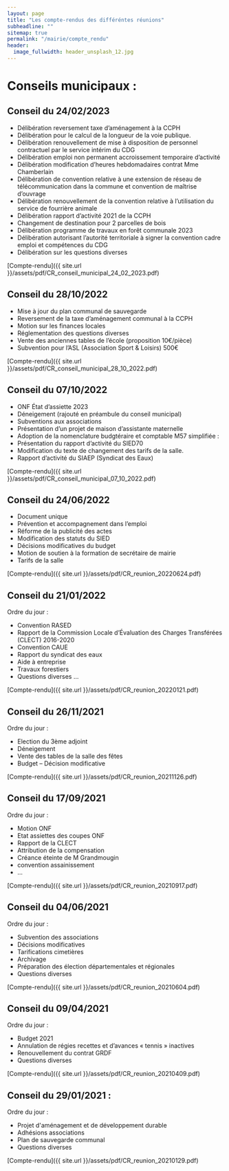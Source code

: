 ```yaml
---
layout: page
title: "Les compte-rendus des différéntes réunions"
subheadline: ""
sitemap: true
permalink: "/mairie/compte_rendu"
header:
  image_fullwidth: header_unsplash_12.jpg
---
```




# Conseils municipaux : 

## Conseil du 24/02/2023
- Délibération reversement taxe d’aménagement à la CCPH
- Délibération pour le calcul de la longueur de la voie publique.
- Délibération renouvellement de mise à disposition de personnel contractuel par le service intérim du CDG
- Délibération emploi non permanent accroissement temporaire d’activité
- Délibération modification d’heures hebdomadaires contrat Mme Chamberlain
- Délibération de convention relative à une extension de réseau de télécommunication dans la commune et convention de maîtrise d’ouvrage
- Délibération renouvellement de la convention relative à l’utilisation du service de fourrière animale
- Délibération rapport d’activité 2021 de la CCPH
- Changement de destination pour 2 parcelles de bois
- Délibération programme de travaux en forêt communale 2023
- Délibération autorisant l’autorité territoriale à signer la convention cadre emploi et compétences du CDG
- Délibération sur les questions diverses


[Compte-rendu]({{ site.url }}/assets/pdf/CR_conseil_municipal_24_02_2023.pdf)


## Conseil du 28/10/2022
- Mise à jour du plan communal de sauvegarde
- Reversement de la taxe d’aménagement communal à la CCPH
- Motion sur les finances locales
- Réglementation des questions diverses
- Vente des anciennes tables de l’école (proposition 10€/pièce)
- Subvention pour l’ASL (Association Sport & Loisirs) 500€

[Compte-rendu]({{ site.url }}/assets/pdf/CR_conseil_municipal_28_10_2022.pdf)


## Conseil du 07/10/2022
- ONF État d’assiette 2023
- Déneigement (rajouté en préambule du conseil municipal)
- Subventions aux associations
- Présentation d’un projet de maison d’assistante maternelle
- Adoption de la nomenclature budgtéraire et comptable M57 simplifiée :
- Présentation du rapport d’activité du SIED70
- Modification du texte de changement des tarifs de la salle.
- Rapport d’activité du SIAEP (Syndicat des Eaux)

[Compte-rendu]({{ site.url }}/assets/pdf/CR_conseil_municipal_07_10_2022.pdf)



## Conseil du 24/06/2022
  - Document unique
  - Prévention et accompagnement dans l’emploi
  - Réforme de la publicité des actes
  - Modification des statuts du SIED
  - Décisions modificatives du budget
  - Motion de soutien à la formation de secrétaire de mairie
  - Tarifs de la salle

   [Compte-rendu]({{ site.url }}/assets/pdf/CR_reunion_20220624.pdf)


## Conseil du 21/01/2022

Ordre du jour :
  - Convention RASED
  - Rapport de la Commission Locale d’Évaluation des Charges Transférées (CLECT) 2016-2020
  - Convention CAUE  
  - Rapport du syndicat des eaux
  - Aide à entreprise
  - Travaux forestiers
  - Questions diverses ...

 [Compte-rendu]({{ site.url }}/assets/pdf/CR_reunion_20220121.pdf)


## Conseil du 26/11/2021

Ordre du jour :
  - Election du 3ème adjoint
  - Déneigement
  - Vente des tables de la salle des fêtes
  - Budget – Décision modificative

 [Compte-rendu]({{ site.url }}/assets/pdf/CR_reunion_20211126.pdf)

## Conseil du 17/09/2021

Ordre du jour : 
- Motion ONF
- Etat assiettes des coupes ONF
- Rapport de la CLECT
- Attribution de la compensation
- Créance éteinte de M Grandmougin
- convention assainissement
- ...

 [Compte-rendu]({{ site.url }}/assets/pdf/CR_reunion_20210917.pdf)

## Conseil du 04/06/2021

Ordre du jour : 
- Subvention des associations
- Décisions modificatives
- Tarifications cimetières
- Archivage
- Préparation des élection départementales et régionales
- Questions diverses

 [Compte-rendu]({{ site.url }}/assets/pdf/CR_reunion_20210604.pdf)

## Conseil du 09/04/2021

Ordre du jour : 
- Budget 2021
- Annulation de régies recettes et d’avances « tennis » inactives  
- Renouvellement du contrat GRDF   
- Questions diverses 

 [Compte-rendu]({{ site.url }}/assets/pdf/CR_reunion_20210409.pdf)

## Conseil du 29/01/2021 : 

Ordre du jour : 
- Projet d'aménagement et de développement durable 
- Adhésions associations 
- Plan de sauvegarde communal 
- Questions diverses 

 [Compte-rendu]({{ site.url }}/assets/pdf/CR_reunion_20210129.pdf)
 







